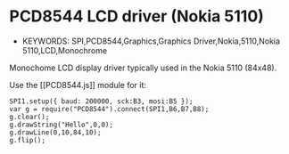 <!--- Copyright (c) 2013 Gordon Williams, Pur3 Ltd. See the file LICENSE for copying permission. -->
PCD8544 LCD driver (Nokia 5110)
=======================

* KEYWORDS: SPI,PCD8544,Graphics,Graphics Driver,Nokia,5110,Nokia 5110,LCD,Monochrome


Monochome LCD display driver typically used in the Nokia 5110 (84x48).

Use the [[PCD8544.js]] module for it:

```
SPI1.setup({ baud: 200000, sck:B3, mosi:B5 });
var g = require("PCD8544").connect(SPI1,B6,B7,B8);
g.clear();
g.drawString("Hello",0,0);
g.drawLine(0,10,84,10);
g.flip();
```

